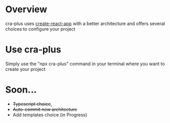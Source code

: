 # Overview

cra-plus uses [create-react-app](https://github.com/facebook/create-react-app) with a better architecture and offers several choices to configure your project

# Use cra-plus

Simply use the "npx cra-plus" command in your terminal where you want to create your project

# Soon...

- ~~Typescript choice~~,
- ~~Auto-commit new architecture~~
- Add templates choice (in Progress)
